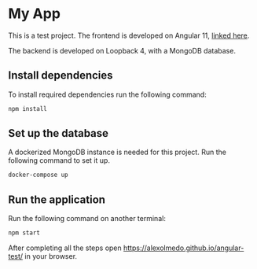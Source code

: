 # My App

This is a test project. The frontend is developed on Angular 11, [linked here](https://github.com/alexolmedo/angular-test).

The backend is developed on Loopback 4, with a MongoDB database.

## Install dependencies

To install required dependencies run the following command:

```sh
npm install
```

## Set up the database
A dockerized MongoDB instance is needed for this project. Run the following command to set it up.

```sh
docker-compose up
```

## Run the application

Run the following command on another terminal:
```sh
npm start
```

After completing all the steps open https://alexolmedo.github.io/angular-test/ in your browser.